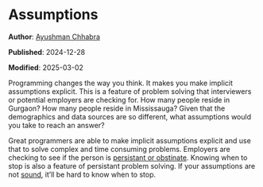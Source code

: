 # Assumptions

**Author**: [Ayushman Chhabra](/#/author/Ayushman%20Chhabra)

**Published**: 2024-12-28

**Modified**: 2025-03-02

Programming changes the way you think. It makes you make implicit assumptions explicit. This is a feature of problem solving that interviewers or potential employers are checking for. How many people reside in Gurgaon? How many people reside in Mississauga? Given that the demographics and data sources are so different, what assumptions would you take to reach an answer?

Great programmers are able to make implicit assumptions explicit and use that to solve complex and time consuming problems. Employers are checking to see if the person is [persistant or obstinate](https://paulgraham.com/persistence.html). Knowing when to stop is also a feature of persistant problem solving. If your assumptions are not [sound](https://en.wikipedia.org/wiki/Soundness), it’ll be hard to know when to stop.
